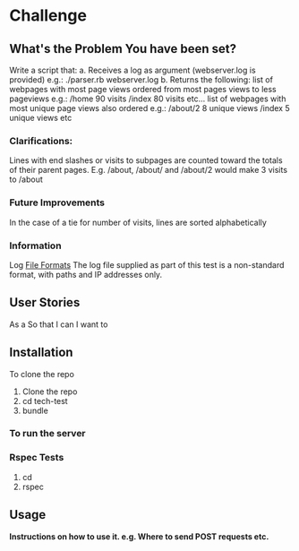 # Challenge

## **What's the Problem You have been set?**

Write a script that: a. Receives a log as argument (webserver.log is provided) e.g.: ./parser.rb webserver.log b. Returns the following:
list of webpages with most page views ordered from most pages views to less pageviews e.g.: /home 90 visits /index 80 visits etc...
list of webpages with most unique page views also ordered
e.g.: /about/2 8 unique views /index 5 unique views etc

### Clarifications:

Lines with end slashes or visits to subpages are counted toward the totals of their parent pages. E.g. /about, /about/ and /about/2 would make 3 visits to /about

### Future Improvements

In the case of a tie for number of visits, lines are sorted alphabetically

### Information

Log [File Formats](https://www.graylog.org/post/log-formats-a-complete-guide#:~:text=What%20Is%20a%20Log%20Format,machine%2Dreadable%20and%20easily%20parsed) The log file supplied as part of this test is a non-standard format, with paths and IP addresses only.

## User Stories

As a
So that I can
I want to

## Installation

To clone the repo

1. Clone the repo
2. cd tech-test
3. bundle

### To run the server

### Rspec Tests

1. cd
2. rspec

## Usage

**Instructions on how to use it. e.g. Where to send POST requests etc.**
